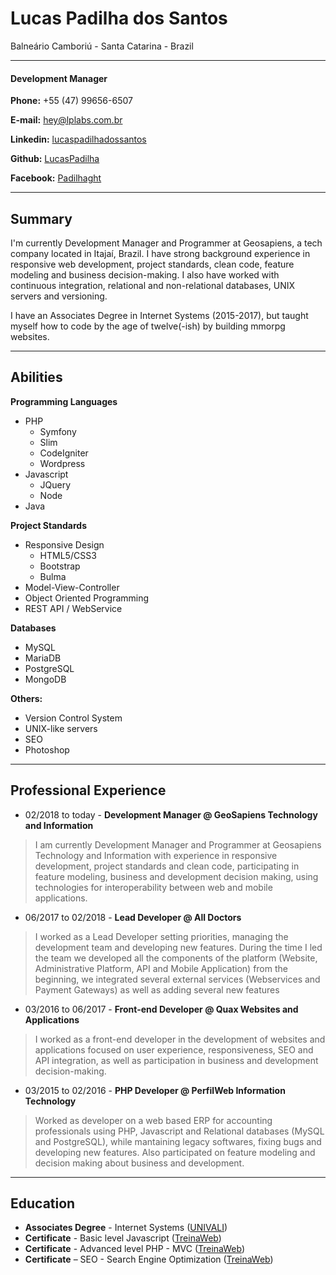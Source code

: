 # Lucas Padilha dos Santos
Balneário Camboriú - Santa Catarina - Brazil


---


#### Development Manager

**Phone:** +55 (47) 99656-6507

**E-mail:** [hey@lplabs.com.br](mailto:hey@lplabs.com.br)

**Linkedin:** [lucaspadilhadossantos](https://www.linkedin.com/in/lucaspadilhadossantos/)

**Github:** [LucasPadilha](https://www.github.com/LucasPadilha)

**Facebook:** [Padilhaght](https://www.facebook.com/padilhaght)


---


## Summary

I'm currently Development Manager and Programmer at Geosapiens, a tech company located in Itajaí, Brazil.
I have strong background experience in responsive web development, project standards, clean code, feature modeling and business decision-making.
I also have worked with continuous integration, relational and non-relational databases, UNIX servers and versioning.

I have an Associates Degree in Internet Systems (2015-2017), but taught myself how to code by the age of twelve(-ish) by building mmorpg websites.


---


## Abilities

**Programming Languages**

* PHP 
    * Symfony
    * Slim
    * CodeIgniter
    * Wordpress
* Javascript
    * JQuery
    * Node
* Java

**Project Standards**

* Responsive Design
    * HTML5/CSS3
    * Bootstrap
    * Bulma
* Model-View-Controller
* Object Oriented Programming
* REST API / WebService

**Databases**

* MySQL
* MariaDB
* PostgreSQL
* MongoDB

**Others:**

* Version Control System
* UNIX-like servers
* SEO
* Photoshop


---


## Professional Experience

* 02/2018 to today - **Development Manager @ GeoSapiens Technology and Information**

> I am currently Development Manager and Programmer at Geosapiens Technology and Information with experience in responsive development, project standards and clean code, participating in feature modeling, business and development decision making, using technologies for interoperability between web and mobile applications. 

* 06/2017 to 02/2018 - **Lead Developer @ All Doctors**

> I worked as a Lead Developer setting priorities, managing the development team and developing new features. During the time I led the team we developed all the components of the platform (Website, Administrative Platform, API and Mobile Application) from the beginning, we integrated several external services (Webservices and Payment Gateways) as well as adding several new features

* 03/2016 to 06/2017 - **Front-end Developer @ Quax Websites and Applications**

> I worked as a front-end developer in the development of websites and applications focused on user experience, responsiveness, SEO and API integration, as well as participation in business and development decision-making.

* 03/2015 to 02/2016 - **PHP Developer @ PerfilWeb Information Technology**

> Worked as developer on a web based ERP for accounting professionals using PHP, Javascript and Relational databases (MySQL and PostgreSQL), while mantaining legacy softwares, fixing bugs and developing new features. Also participated on feature modeling and decision making about business and development.


---


## Education

* **Associates Degree** - Internet Systems ([UNIVALI](http://univali.br))
* **Certificate** - Basic level Javascript ([TreinaWeb](https://www.treinaweb.com.br/))
* **Certificate** - Advanced level PHP - MVC ([TreinaWeb](https://www.treinaweb.com.br/))
* **Certificate** – SEO - Search Engine Optimization ([TreinaWeb](https://www.treinaweb.com.br/))
